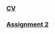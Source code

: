 ### [CV](http://ceylananil.github.io/second-repo/cv.html)
### [Assignment 2](http://ceylananil.github.io/third-repo/exercise.html)

